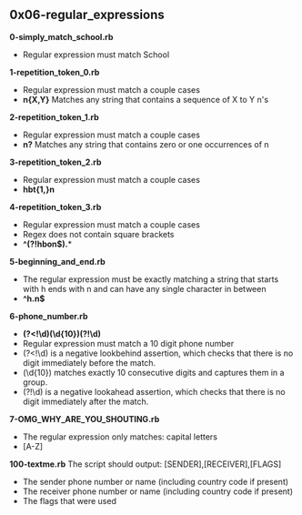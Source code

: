 ## 0x06-regular_expressions

**0-simply_match_school.rb**<br>
* Regular expression must match School

**1-repetition_token_0.rb**<br>
* Regular expression must match a couple cases
* **n{X,Y}**	Matches any string that contains a sequence of X to Y n's

**2-repetition_token_1.rb**<br>
* Regular expression must match a couple cases
* **n?**	Matches any string that contains zero or one occurrences of n

**3-repetition_token_2.rb**<br>
* Regular expression must match a couple cases
* **hbt{1,}n**

**4-repetition_token_3.rb**<br>
* Regular expression must match a couple cases
* Regex does not contain square brackets
* **^(?!hbon$).***

**5-beginning_and_end.rb**<br>
* The regular expression must be exactly matching a string that starts with h ends with n and can have any single character in between
* **^h.n$**

**6-phone_number.rb**<br>
* **(?<!\d)(\d{10})(?!\d)**
* Regular expression must match a 10 digit phone number
* (?<!\d) is a negative lookbehind assertion, which checks that there is no digit immediately before the match.
* (\d{10}) matches exactly 10 consecutive digits and captures them in a group.
* (?!\d) is a negative lookahead assertion, which checks that there is no digit immediately after the match.

**7-OMG_WHY_ARE_YOU_SHOUTING.rb**<br>
* The regular expression only matches: capital letters
* [A-Z]

**100-textme.rb**
The script should output: [SENDER],[RECEIVER],[FLAGS]
* The sender phone number or name (including country code if present)
* The receiver phone number or name (including country code if present)
* The flags that were used
